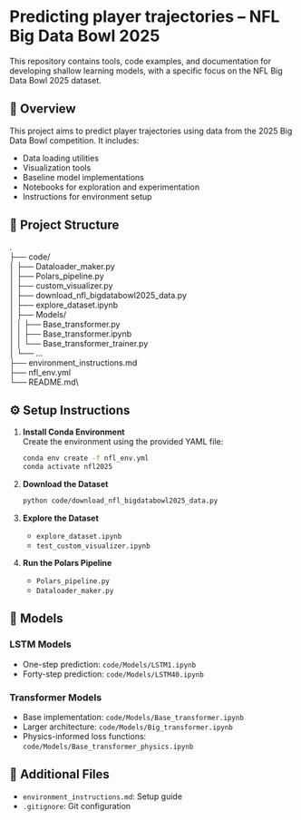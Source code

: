 # Predicting player trajectories – NFL Big Data Bowl 2025

This repository contains tools, code examples, and documentation for developing shallow learning models, with a specific focus on the NFL Big Data Bowl 2025 dataset.

## 🏈 Overview

This project aims to predict player trajectories using data from the 2025 Big Data Bowl competition. It includes:

- Data loading utilities  
- Visualization tools  
- Baseline model implementations  
- Notebooks for exploration and experimentation  
- Instructions for environment setup  

## 📁 Project Structure

.\
├── code/\
│   ├── Dataloader_maker.py\
│   ├── Polars_pipeline.py\
│   ├── custom_visualizer.py\
│   ├── download_nfl_bigdatabowl2025_data.py\
│   ├── explore_dataset.ipynb\
│   ├── Models/\
│   │   ├── Base_transformer.py\
│   │   ├── Base_transformer.ipynb\
│   │   └── Base_transformer_trainer.py\
│   └── ...\
├── environment_instructions.md\
├── nfl_env.yml\
└── README.md\

## ⚙️ Setup Instructions

1. **Install Conda Environment**  
   Create the environment using the provided YAML file:
   ```bash
   conda env create -f nfl_env.yml
   conda activate nfl2025
   ```

2. **Download the Dataset**
   ```bash
   python code/download_nfl_bigdatabowl2025_data.py
   ```

3. **Explore the Dataset**
   - `explore_dataset.ipynb`
   - `test_custom_visualizer.ipynb`

4. **Run the Polars Pipeline**
   - `Polars_pipeline.py`
   - `Dataloader_maker.py`

## 🧠 Models

### LSTM Models
- One-step prediction: `code/Models/LSTM1.ipynb`
- Forty-step prediction: `code/Models/LSTM40.ipynb`

### Transformer Models
- Base implementation: `code/Models/Base_transformer.ipynb`
- Larger architecture: `code/Models/Big_transformer.ipynb`
- Physics-informed loss functions: `code/Models/Base_transformer_physics.ipynb`

## 📄 Additional Files
- `environment_instructions.md`: Setup guide
- `.gitignore`: Git configuration
